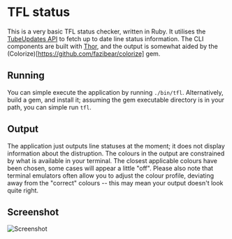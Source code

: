 # TFL status

This is a very basic TFL status checker, written in Ruby. It utilises the [TubeUpdates API](http://tubeupdates.com/documentation/)
to fetch up to date line status information. The CLI components are built with [Thor](http://whatisthor.com/), and the output is
somewhat aided by the (Colorize)[https://github.com/fazibear/colorize] gem.

## Running

You can simple execute the application by running `./bin/tfl`. Alternatively, build a gem, and install it; assuming the gem
executable directory is in your path, you can simple run `tfl`.

## Output

The application just outputs line statuses at the moment; it does not display information about the distruption. The colours in the
output are constrained by what is available in your terminal. The closest applicable colours have been chosen, some cases will appear
a little "off". Please also note that terminal emulators often allow you to adjust the colour profile, deviating away from the
"correct" colours -- this may mean your output doesn't look quite right.

## Screenshot

![Screenshot](http://i.imgur.com/t4g1wW6.png)
